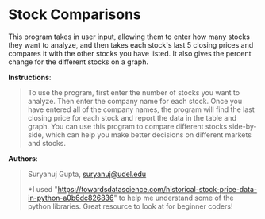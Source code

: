 # Stock Comparisons
This program takes in user input, allowing them to enter how many stocks they want to analyze, 
and then takes each stock's last 5 closing prices and compares it with the other stocks you 
have listed. It also gives the percent change for the different stocks on a graph.

**Instructions**:
>To use the program, first enter the number of stocks you want to analyze. 
>Then enter the company name for each stock.
>Once you have entered all of the company names, the program will find the last closing price for each stock
>and report the data in the table and graph. You can use this program to compare different stocks
>side-by-side, which can help you make better decisions on different markets and stocks. 

**Authors**: 
>Suryanuj Gupta, suryanuj@udel.edu
>
>*I used "https://towardsdatascience.com/historical-stock-price-data-in-python-a0b6dc826836" to help me understand
>some of the python libraries. Great resource to look at for beginner coders! 

